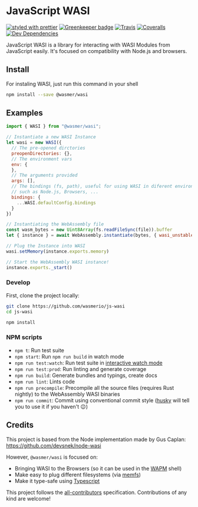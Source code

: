 # JavaScript WASI

[![styled with prettier](https://img.shields.io/badge/styled_with-prettier-ff69b4.svg)](https://github.com/prettier/prettier)
[![Greenkeeper badge](https://badges.greenkeeper.io/wasmerio/js-wasi.svg)](https://greenkeeper.io/)
[![Travis](https://img.shields.io/travis/wasmerio/js-wasi.svg)](https://travis-ci.org/wasmerio/js-wasi)
[![Coveralls](https://img.shields.io/coveralls/wasmerio/js-wasi.svg)](https://coveralls.io/github/wasmerio/js-wasi)
[![Dev Dependencies](https://david-dm.org/wasmerio/js-wasi/dev-status.svg)](https://david-dm.org/wasmerio/js-wasi?type=dev)

JavaScript WASI is a library for interacting with WASI Modules from JavaScript easily.
It's focused on compatibility with Node.js and browsers.

## Install

For instaling WASI, just run this command in your shell

```bash
npm install --save @wasmer/wasi
```

## Examples

```js
import { WASI } from "@wasmer/wasi";

// Instantiate a new WASI Instance
let wasi = new WASI({
  // The pre-opened dirctories
  preopenDirectories: {},
  // The environment vars
  env: {
  },
  // The arguments provided
  args: [],
  // The bindings (fs, path), useful for using WASI in diferent environments
  // such as Node.js, Browsers, ...
  bindings: {
    ...WASI.defaultConfig.bindings
  }
})

// Instantiating the WebAssembly file
const wasm_bytes = new Uint8Array(fs.readFileSync(file)).buffer
let { instance } = await WebAssembly.instantiate(bytes, { wasi_unstable: wasi.exports });

// Plug the Instance into WASI
wasi.setMemory(instance.exports.memory)

// Start the WebAssembly WASI instance!
instance.exports._start()
```

### Develop

First, clone the project locally:

```bash
git clone https://github.com/wasmerio/js-wasi
cd js-wasi

npm install
```

### NPM scripts

 - `npm t`: Run test suite
 - `npm start`: Run `npm run build` in watch mode
 - `npm run test:watch`: Run test suite in [interactive watch mode](http://facebook.github.io/jest/docs/cli.html#watch)
 - `npm run test:prod`: Run linting and generate coverage
 - `npm run build`: Generate bundles and typings, create docs
 - `npm run lint`: Lints code
 - `npm run precompile`: Precompile all the source files (requires Rust nightly) to the WebAssembly WASI binaries
 - `npm run commit`: Commit using conventional commit style ([husky](https://github.com/typicode/husky) will tell you to use it if you haven't :wink:)


## Credits

This project is based from the Node implementation made by Gus Caplan: https://github.com/devsnek/node-wasi

However, `@wasmer/wasi` is focused on:
* Bringing WASI to the Browsers (so it can be used in the [WAPM](https://wapm.io/) shell)
* Make easy to plug different filesystems (via [memfs](https://github.com/streamich/memfs))
* Make it type-safe using [Typescript](http://www.typescriptlang.org/)

This project follows the [all-contributors](https://github.com/kentcdodds/all-contributors) specification. 
Contributions of any kind are welcome!

